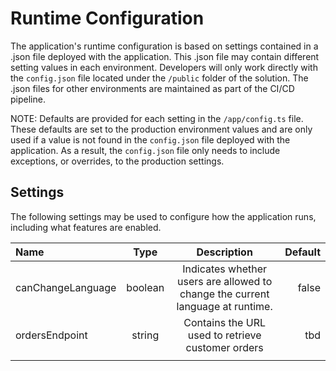 # Runtime Configuration

The application's runtime configuration is based on settings contained in a .json file deployed with the application. This .json file may contain different setting values in each environment. Developers will only work directly with the `config.json` file located under the `/public` folder of the solution. The .json files for other environments are maintained as part of the CI/CD pipeline.

NOTE: Defaults are provided for each setting in the `/app/config.ts` file. These defaults are set to the production environment values and are only used if a value is not found in the `config.json` file deployed with the application. As a result, the `config.json` file only needs to include exceptions, or overrides, to the production settings.

## Settings

The following settings may be used to configure how the application runs, including what features are enabled.

| Name              |  Type   |                                  Description                                   | Default |
| :---------------- | :-----: | :----------------------------------------------------------------------------: | ------: |
| canChangeLanguage | boolean | Indicates whether users are allowed to change the current language at runtime. |   false |
| ordersEndpoint    | string  |               Contains the URL used to retrieve customer orders                |     tbd |
|                   |         |                                                                                |         |

